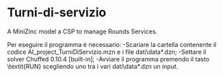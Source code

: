 # Turni-di-servizio
A MiniZinc model a CSP to manage Rounds Services.

Per eseguire il programma è necessario:
-Scariare la cartella contenente il codice AI_project_TurniDiServizio.mzn e i file dati\data*.dzn;
-Settare il solver Chuffed 0.10.4 [built-in];
-Avviare il programma premendo il tasto \textit{RUN} scegliendo uno tra i vari dati\data*.dzn un input.
